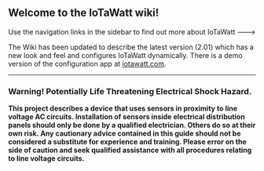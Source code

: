 ## Welcome to the IoTaWatt wiki!

Use the navigation links in the sidebar to find out more about IoTaWatt --->

The Wiki has been updated to describe the latest version (2.01) which has a new look and feel and configures IoTaWatt dynamically. There is a demo version of the configuration app at [iotawatt.com](http://iotawatt.com).

***

### **Warning! Potentially Life Threatening Electrical Shock Hazard.**

**This project describes a device that uses sensors in proximity to line voltage AC circuits. Installation of sensors inside electrical distribution panels should only be done by a qualified electrician.  Others do so at their own risk. Any cautionary advice contained in this guide should not be considered a substitute for experience and training. Please error on the side of caution and seek qualified assistance with all procedures relating to line voltage circuits.**

